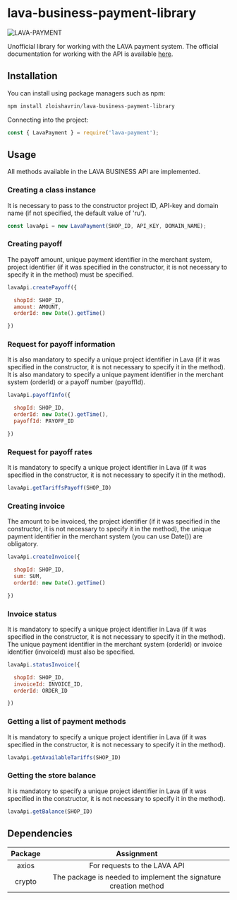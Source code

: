 # lava-business-payment-library

![LAVA-PAYMENT](https://i.ibb.co/XDn8frs/23-1.png)

Unofficial library for working with the LAVA payment system. The official documentation for working with the API is available [here](https://dev.lava.ru/).

## Installation

You can install using package managers such as npm:

```javascript
npm install zloishavrin/lava-business-payment-library
```

Connecting into the project:

```javascript
const { LavaPayment } = require('lava-payment');
```

## Usage

All methods available in the LAVA BUSINESS API are implemented.

### Creating a class instance

It is necessary to pass to the constructor project ID, API-key and domain name (if not specified, the default value of 'ru').

```javascript
const lavaApi = new LavaPayment(SHOP_ID, API_KEY, DOMAIN_NAME);
```

### Creating payoff

The payoff amount, unique payment identifier in the merchant system, project identifier (if it was specified in the constructor, it is not necessary to specify it in the method) must be specified.

```javascript
lavaApi.createPayoff({

  shopId: SHOP_ID,
  amount: AMOUNT,
  orderId: new Date().getTime()

})
```

### Request for payoff information

It is also mandatory to specify a unique project identifier in Lava (if it was specified in the constructor, it is not necessary to specify it in the method). It is also mandatory to specify a unique payment identifier in the merchant system (orderId) or a payoff number (payoffId).

```javascript
lavaApi.payoffInfo({

  shopId: SHOP_ID,
  orderId: new Date().getTime(),
  payoffId: PAYOFF_ID

})
```

### Request for payoff rates

It is mandatory to specify a unique project identifier in Lava (if it was specified in the constructor, it is not necessary to specify it in the method).

```javascript
lavaApi.getTariffsPayoff(SHOP_ID)
```

### Creating invoice

The amount to be invoiced, the project identifier (if it was specified in the constructor, it is not necessary to specify it in the method), the unique payment identifier in the merchant system (you can use Date()) are obligatory.

```javascript
lavaApi.createInvoice({

  shopId: SHOP_ID,
  sum: SUM,
  orderId: new Date().getTime()

})
```

### Invoice status

It is mandatory to specify a unique project identifier in Lava (if it was specified in the constructor, it is not necessary to specify it in the method). The unique payment identifier in the merchant system (orderId) or invoice identifier (invoiceId) must also be specified.

```javascript
lavaApi.statusInvoice({

  shopId: SHOP_ID,
  invoiceId: INVOICE_ID,
  orderId: ORDER_ID

})
```

### Getting a list of payment methods

It is mandatory to specify a unique project identifier in Lava (if it was specified in the constructor, it is not necessary to specify it in the method).

```javascript
lavaApi.getAvailableTariffs(SHOP_ID)
```

### Getting the store balance

It is mandatory to specify a unique project identifier in Lava (if it was specified in the constructor, it is not necessary to specify it in the method).

```javascript
lavaApi.getBalance(SHOP_ID)
```

## Dependencies

Package|Assignment
:-----------:|:--------------------------------------------:
axios|For requests to the LAVA API
crypto|The package is needed to implement the signature creation method
